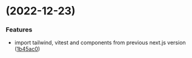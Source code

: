 #  (2022-12-23)


### Features

* import tailwind, vitest and components from previous next.js version ([1b45ac0](https://github.com/seanWLawrence/cobra-events/commit/1b45ac0bebf2a1e9d2de304929fc01d37e1c70af))




